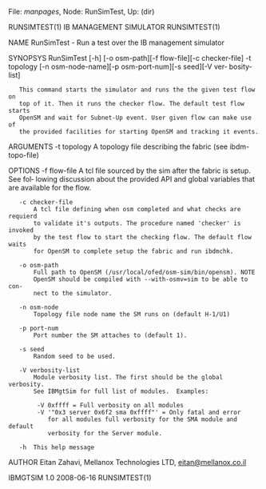 File: *manpages*,  Node: RunSimTest,  Up: (dir)

RUNSIMTEST(1)               IB MANAGEMENT SIMULATOR              RUNSIMTEST(1)



NAME
       RunSimTest - Run a test over the IB management simulator

SYNOPSYS
       RunSimTest [-h] [-o osm-path][-f flow-file][-c checker-file]
          -t topology [-n osm-node-name][-p osm-port-num][-s seed][-V ver‐
       bosity-list]

       This command starts the simulator and runs the the given test flow on
       top of it. Then it runs the checker flow. The default test flow starts
       OpenSM and wait for Subnet-Up event. User given flow can make use of
       the provided facilities for starting OpenSM and tracking it events.

ARGUMENTS
       -t topology
           A topology file describing the fabric (see ibdm-topo-file)

OPTIONS
       -f flow-file
           A tcl file sourced by the sim after the fabric is setup. See fol‐
           lowing discussion about the provided API and global variables that
           are available for the flow.

       -c checker-file
           A tcl file defining when osm completed and what checks are requierd
           to validate it's outputs. The procedure named 'checker' is invoked
           by the test flow to start the checking flow. The default flow waits
           for OpenSM to complete setup the fabric and run ibdmchk.

       -o osm-path
           Full path to OpenSM (/usr/local/ofed/osm-sim/bin/opensm). NOTE
           OpenSM should be compiled with --with-osmv=sim to be able to con‐
           nect to the simulator.

       -n osm-node
           Topology file node name the SM runs on (default H-1/U1)

       -p port-num
           Port number the SM attaches to (default 1).

       -s seed
           Random seed to be used.

       -V verbosity-list
           Module verbosity list. The first should be the global verbosity.
           See IBMgtSim for full list of modules.  Examples:

            -V 0xffff = Full verbosity on all modules
            -V '"0x3 server 0x6f2 sma 0xffff"' = Only fatal and error
               for all modules full verbosity for the SMA module and default
               verbosity for the Server module.

       -h  This help message

AUTHOR
       Eitan Zahavi, Mellanox Technologies LTD, eitan@mellanox.co.il



IBMGTSIM 1.0                      2008-06-16                     RUNSIMTEST(1)
